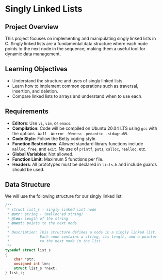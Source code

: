 # Singly Linked Lists

## Project Overview
This project focuses on implementing and manipulating singly linked lists in C. Singly linked lists are a fundamental data structure where each node points to the next node in the sequence, making them a useful tool for dynamic data management.

## Learning Objectives
- Understand the structure and uses of singly linked lists.
- Learn how to implement common operations such as traversal, insertion, and deletion.
- Compare linked lists to arrays and understand when to use each.

## Requirements
- **Editors**: Use `vi`, `vim`, or `emacs`.
- **Compilation**: Code will be compiled on Ubuntu 20.04 LTS using `gcc` with the options `-Wall -Werror -Wextra -pedantic -std=gnu89`.
- **Code Style**: Follow the Betty coding style.
- **Function Restrictions**: Allowed standard library functions include `malloc`, `free`, and `exit`. No use of `printf`, `puts`, `calloc`, `realloc`, etc.
- **Global Variables**: Not allowed.
- **Function Limit**: Maximum 5 functions per file.
- **Headers**: All prototypes must be declared in `lists.h` and include guards should be used.

## Data Structure
We will use the following structure for our singly linked list:

```c
/**
 * struct list_s - singly linked list node
 * @str: string - (malloc'ed string)
 * @len: length of the string
 * @next: points to the next node
 *
 * Description: This structure defines a node in a singly linked list.
 *              Each node contains a string, its length, and a pointer
 *              to the next node in the list.
 */
typedef struct list_s
{
    char *str;
    unsigned int len;
    struct list_s *next;
} list_t;

